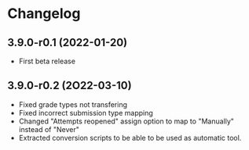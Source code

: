 # Changelog

## 3.9.0-r0.1 (2022-01-20)

- First beta release

## 3.9.0-r0.2 (2O22-03-10)

- Fixed grade types not transfering
- Fixed incorrect submission type mapping
- Changed "Attempts reopened" assign option to map to "Manually" instead of "Never"
- Extracted conversion scripts to be able to be used as automatic tool. 